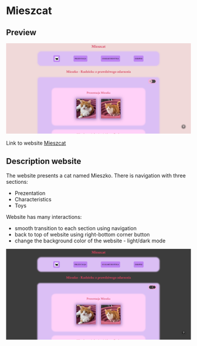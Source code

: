 # Mieszcat
## Preview

![PreviewSS](https://github.com/PaweLeszczynsky/homepage/blob/main/images/preview.png?raw=true)

Link to website [Mieszcat](https://paweleszczynsky.github.io/homepage/)

## Description website
The website presents a cat named Mieszko. There is navigation with three sections:
- Prezentation
- Characteristics
- Toys

Website has many interactions:
- smooth transition to each section using navigation
- back to top of website using right-bottom corner button
- change the background color of the website - light/dark mode

![DarkmodeSS](https://github.com/PaweLeszczynsky/homepage/blob/main/images/darkmode-preview.png?raw=true)